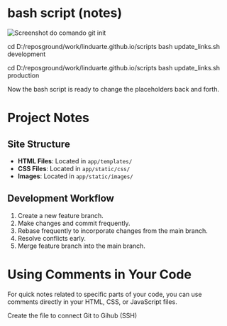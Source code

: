 # bash script (notes)


<link rel="stylesheet" href="{CSS_PATH}">

<img src="{IMG_PATH}git_init_red.png" alt="Screenshot do comando git init">


cd D:/reposground/work/linduarte.github.io/scripts
bash update_links.sh development

cd D:/reposground/work/linduarte.github.io/scripts
bash update_links.sh production

Now the bash script is ready to change the placeholders back and forth.

# Project Notes

## Site Structure
- **HTML Files**: Located in `app/templates/`
- **CSS Files**: Located in `app/static/css/`
- **Images**: Located in `app/static/images/`

## Development Workflow
1. Create a new feature branch.
2. Make changes and commit frequently.
3. Rebase frequently to incorporate changes from the main branch.
4. Resolve conflicts early.
5. Merge feature branch into the main branch.

# Using Comments in Your Code
For quick notes related to specific parts of your code, you can use comments directly in your HTML, CSS, or JavaScript files.

 <!-- Header section with logo and banner message -->

Create the file to connect Git to Gihub (SSH)
